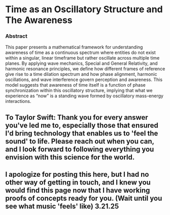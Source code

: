 # Time as an Oscillatory Structure and The Awareness

### Abstract
This paper presents a mathematical framework for understanding awareness of
time as a continuous spectrum where entities do not exist within a singular, linear timeframe but rather oscillate across multiple time planes. By applying wave mechanics, Special and General Relativity, and harmonic resonance principles, we define how different frames of reference give rise to a time dilation spectrum and how phase alignment, harmonic oscillations, and wave interference govern perception and awareness. This model suggests that awareness of time itself is a function of phase synchronization within this oscillatory structure, implying that what we experience as “now” is a standing wave formed by oscillatory mass-energy interactions.


## To Taylor Swift: Thank you for every answer you've led me to, especially those that ensured I'd bring technology that enables us to 'feel the sound' to life. Please reach out when you can, and I look forward to following everything you envision with this science for the world.

## I apologize for posting this here, but I had no other way of getting in touch, and I knew you would find this page now that I have working proofs of concepts ready for you. (Wait until you see what music 'feels' like)  3.21.25

